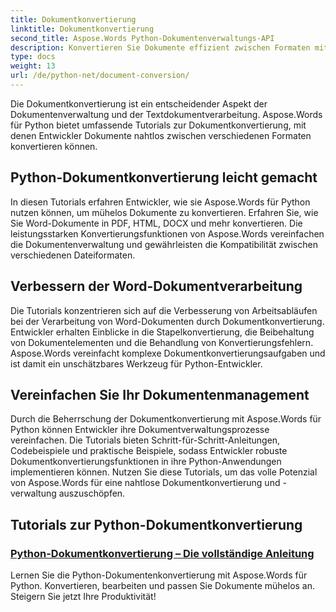 ```yaml
---
title: Dokumentkonvertierung
linktitle: Dokumentkonvertierung
second_title: Aspose.Words Python-Dokumentenverwaltungs-API
description: Konvertieren Sie Dokumente effizient zwischen Formaten mit Aspose.Words für Python. Optimieren Sie die Verarbeitung von Word-Dokumenten und vereinfachen Sie Ihre Dokumentenverwaltungsaufgaben.
type: docs
weight: 13
url: /de/python-net/document-conversion/
---
```


Die Dokumentkonvertierung ist ein entscheidender Aspekt der Dokumentenverwaltung und der Textdokumentverarbeitung. Aspose.Words für Python bietet umfassende Tutorials zur Dokumentkonvertierung, mit denen Entwickler Dokumente nahtlos zwischen verschiedenen Formaten konvertieren können.

## Python-Dokumentkonvertierung leicht gemacht

In diesen Tutorials erfahren Entwickler, wie sie Aspose.Words für Python nutzen können, um mühelos Dokumente zu konvertieren. Erfahren Sie, wie Sie Word-Dokumente in PDF, HTML, DOCX und mehr konvertieren. Die leistungsstarken Konvertierungsfunktionen von Aspose.Words vereinfachen die Dokumentenverwaltung und gewährleisten die Kompatibilität zwischen verschiedenen Dateiformaten.

## Verbessern der Word-Dokumentverarbeitung

Die Tutorials konzentrieren sich auf die Verbesserung von Arbeitsabläufen bei der Verarbeitung von Word-Dokumenten durch Dokumentkonvertierung. Entwickler erhalten Einblicke in die Stapelkonvertierung, die Beibehaltung von Dokumentelementen und die Behandlung von Konvertierungsfehlern. Aspose.Words vereinfacht komplexe Dokumentkonvertierungsaufgaben und ist damit ein unschätzbares Werkzeug für Python-Entwickler.

## Vereinfachen Sie Ihr Dokumentenmanagement

Durch die Beherrschung der Dokumentkonvertierung mit Aspose.Words für Python können Entwickler ihre Dokumentverwaltungsprozesse vereinfachen. Die Tutorials bieten Schritt-für-Schritt-Anleitungen, Codebeispiele und praktische Beispiele, sodass Entwickler robuste Dokumentkonvertierungsfunktionen in ihre Python-Anwendungen implementieren können. Nutzen Sie diese Tutorials, um das volle Potenzial von Aspose.Words für eine nahtlose Dokumentkonvertierung und -verwaltung auszuschöpfen.

## Tutorials zur Python-Dokumentkonvertierung
### [Python-Dokumentkonvertierung – Die vollständige Anleitung](./python-document-conversion/)
Lernen Sie die Python-Dokumentenkonvertierung mit Aspose.Words für Python. Konvertieren, bearbeiten und passen Sie Dokumente mühelos an. Steigern Sie jetzt Ihre Produktivität!